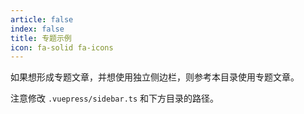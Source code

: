 ```yaml
---
article: false
index: false
title: 专题示例
icon: fa-solid fa-icons
---
```


如果想形成专题文章，并想使用独立侧边栏，则参考本目录使用专题文章。

注意修改 `.vuepress/sidebar.ts` 和下方目录的路径。

<!-- markdownlint-disable MD033 -->

<div class="catalog-display-container">
  <AutoCatalog base='/apps/topic/' />
</div>

<!-- markdownlint-enable MD033 -->
